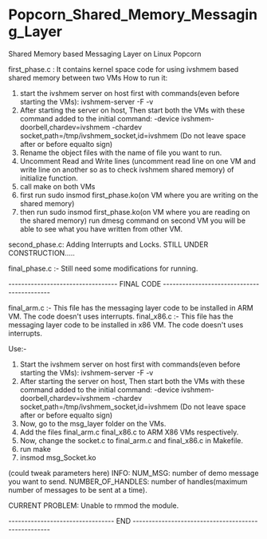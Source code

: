 # Popcorn_Shared_Memory_Messaging_Layer
Shared Memory based Messaging Layer on Linux Popcorn

first_phase.c : It contains kernel space code for using ivshmem based shared memory between two VMs
How to run it:
1. start the ivshmem server on host first with commands(even before starting the VMs): ivshmem-server -F -v
2. After starting the server on host, Then start both the VMs with these command added to the initial command: -device ivshmem-doorbell,chardev=ivshmem -chardev socket,path=/tmp/ivshmem_socket,id=ivshmem (Do not leave space after or before equalto sign)
3. Rename the object files with the name of file you want to run.
4. Uncomment Read and Write lines (uncomment read line on one VM and write line on another so as to check ivshmem shared memory) of initialize function.
5. call make on both VMs
6. first run sudo insmod first_phase.ko(on VM where you are writing on the shared memory)
7. then run sudo insmod first_phase.ko(on VM where you are reading on the shared memory)
run dmesg command on second VM you will be able to see what you have written from other VM.


second_phase.c: Adding Interrupts and Locks. STILL UNDER CONSTRUCTION.....



final_phase.c :- Still need some modifications for running.


----------------------------------  FINAL CODE -------------------------------------------

final_arm.c :- This file has the messaging layer code to be installed in ARM  VM. The code doesn't uses interrupts.
final_x86.c :- This file has the messaging layer code to be installed in x86 VM. The code doesn't uses interrupts.

Use:-

1. Start the ivshmem server on host first with commands(even before starting the VMs): ivshmem-server -F -v
2. After starting the server on host, Then start both the VMs with these command added to the initial command: -device ivshmem-doorbell,chardev=ivshmem -chardev socket,path=/tmp/ivshmem_socket,id=ivshmem (Do not leave space after or before equalto sign)
3. Now, go to the msg_layer folder on the VMs.
4. Add the files final_arm.c final_x86.c to ARM X86 VMs respectively.
5. Now, change the socket.c to final_arm.c and final_x86.c in Makefile.
6. run make
7. insmod msg_Socket.ko

(could tweak parameters here)
INFO:
NUM_MSG: number of demo message you want to send.
NUMBER_OF_HANDLES: number of handles(maximum number of messages to be sent at a time).

CURRENT PROBLEM:
Unable to rmmod the module.


--------------------------------- END ----------------------------------------------------

